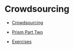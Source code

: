 # Crowdsourcing

* [Crowdsourcing](/crowdsourcing/crowdsourcing.md)

* [Prism Part Two](/crowdsourcing/prism-part-two.md)

* [Exercises](/crowdsourcing/exercises.md)